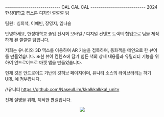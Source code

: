 ---------------------------- CAL CAL CAL ----------------------------
2024 한성대학교 캡스톤 디자인 깔깔깔 팀

팀원 : 심의석, 이예빈, 장영지, 임나슬

안녕하세요, 한성대학교 졸업 전시회 모바일 / 디지털 컨텐츠 트랙의 협업으로 팀을 제작하게 된 깔깔깔 팀입니다.

저희는 유니티와 3D 맥스를 이용하여 AR 기술을 접목하여, 동화책을 메인으로 한 뷰어를 만들었습니다.
또한 뷰어 컨텐츠에 담기 힘든 책의 상세 내용들과 유틸리티 기능을 위하여 안드로이드로 마켓 앱을 만들었습니다.

현재 깃은 안드로이드 기반의 깃허브 페이지이며, 유니티 소스의 라이브러리는 하기 URL 에 첨부합니다.

//유니티 
https://github.com/NaseulLim/kkalkkalkkal_unity

전체 설명을 위해, 제작한 판넬입니다.

<p align="center">
  <img src="https://github.com/euidev99/CCal/assets/135210543/ddbbab81-98fa-4161-ba26-e4b9faacf101">
</p>


